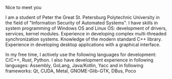 Nice to meet you

I am a student of Peter the Great St. Petersburg Polytechnic University in the field of "Information Security of Automated Systems". I have skills in system programming of Windows OS and Linux OS: development of drivers, services, kernel modules. Experience in developing complex multi-threaded synchronization systems. Knowledge of the modern standard C++ library. Experience in developing desktop applications with a graphical interface.

In my free time, I actively use the following languages for development: C/C++, Rust, Python. I also have development experience in following languages: Assembly, GoLang, Java/Kotlin, Yacc and  in following frameworks: Qt, CUDA, Metal, GNOME-Glib-GTK, DBus, Poco
